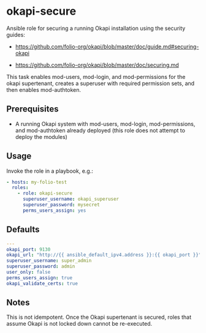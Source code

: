 # okapi-secure

Ansible role for securing a running Okapi installation using the security guides:

* https://github.com/folio-org/okapi/blob/master/doc/guide.md#securing-okapi

* https://github.com/folio-org/okapi/blob/master/doc/securing.md

This task enables mod-users, mod-login, and mod-permissions for the okapi supertenant, creates a superuser with required permission sets, and then enables mod-authtoken.

## Prerequisites

* A running Okapi system with mod-users, mod-login, mod-permissions, and mod-authtoken already deployed (this role does not attempt to deploy the modules)

## Usage

Invoke the role in a playbook, e.g.:
```yaml
- hosts: my-folio-test
  roles:
    - role: okapi-secure
      superuser_username: okapi_superuser
      superuser_password: mysecret
      perms_users_assign: yes
```

## Defaults
```yaml
---
okapi_port: 9130
okapi_url: "http://{{ ansible_default_ipv4.address }}:{{ okapi_port }}"
superuser_username: super_admin
superuser_password: admin
user_only: false
perms_users_assign: true
okapi_validate_certs: true
```

## Notes
This is not idempotent. Once the Okapi supertenant is secured, roles that assume Okapi is not locked down cannot be re-executed.
